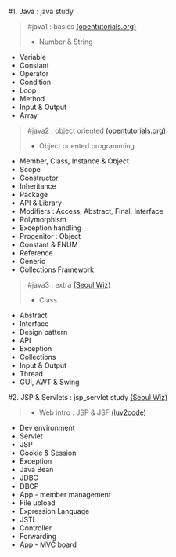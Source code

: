 #1. Java : java study

> #java1 : basics [(opentutorials.org)](https://opentutorials.org/course/1223 "Opentutorials.org")
>* Number & String
* Variable
* Constant
* Operator
* Condition
* Loop
* Method
* Input & Output
* Array

>#java2 : object oriented [(opentutorials.org)](https://opentutorials.org/course/1223 "Opentutorials.org")
>* Object oriented programming
* Member, Class, Instance & Object
* Scope 
* Constructor
* Inheritance
* Package
* API & Library
* Modifiers : Access, Abstract, Final, Interface
* Polymorphism
* Exception handling
* Progenitor : Object
* Constant & ENUM
* Reference
* Generic
* Collections Framework

>#java3 : extra [(Seoul Wiz)](http://www.wiz.center/tag/java "Seoul Wiz")
>* Class
* Abstract
* Interface
* Design pattern
* API
* Exception
* Collections
* Input & Output
* Thread
* GUI, AWT & Swing

#2. JSP & Servlets : jsp_servlet study [(Seoul Wiz)](http://www.wiz.center/tag/jsp "Seoul Wiz")
>* Web intro : JSP & JSF [(luv2code)](http://www.luv2code.com/ "luv2code")
* Dev environment
* Servlet
* JSP
* Cookie & Session
* Exception
* Java Bean
* JDBC
* DBCP
* App - member management
* File upload
* Expression Language
* JSTL
* Controller
* Forwarding
* App - MVC board